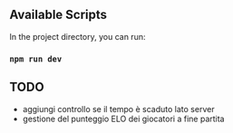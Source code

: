 ## Available Scripts

In the project directory, you can run:

### `npm run dev`

## TODO

- aggiungi controllo se il tempo è scaduto lato server
- gestione del punteggio ELO dei giocatori a fine partita